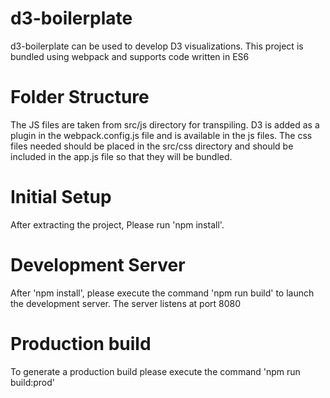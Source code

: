 # d3-boilerplate
d3-boilerplate can be used to develop D3 visualizations. This project is bundled using
webpack and supports code written in ES6

# Folder Structure
The JS files are taken from src/js directory for transpiling. D3 is added as a plugin in 
the webpack.config.js file and is available in the js files. The css files needed should 
be placed in the src/css directory and should be included in the app.js file so that they
will be bundled.

# Initial Setup
After extracting the project, Please run 'npm install'.

# Development Server
After 'npm install', please execute the command 'npm run build' to launch the development 
server. The server listens at port 8080

# Production build
To generate a production build please execute the command 'npm run build:prod'